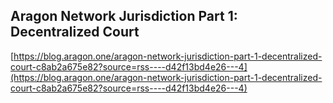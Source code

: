 ## Aragon Network Jurisdiction Part 1: Decentralized Court
  
  [https://blog.aragon.one/aragon-network-jurisdiction-part-1-decentralized-court-c8ab2a675e82?source=rss----d42f13bd4e26---4](https://blog.aragon.one/aragon-network-jurisdiction-part-1-decentralized-court-c8ab2a675e82?source=rss----d42f13bd4e26---4)